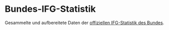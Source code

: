 # Bundes-IFG-Statistik

Gesammelte und aufbereitete Daten der [offiziellen IFG-Statistik des Bundes](https://www.bmi.bund.de/DE/themen/moderne-verwaltung/open-government/informationsfreiheitsgesetz/informationsfreiheitsgesetz-node.html).
